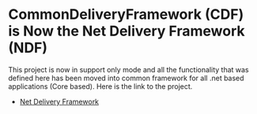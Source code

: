 # CommonDeliveryFramework (CDF) is Now the Net Delivery Framework (NDF)
This project is now in support only mode and all the functionality that was defined here has been moved into common framework for all .net based applications (Core based).
Here is the link to the project.
- [Net Delivery Framework](https://github.com/CodeFactoryLLC/NDF)
